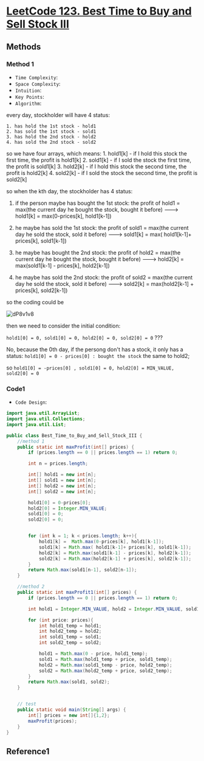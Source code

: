 # [LeetCode 123. Best Time to Buy and Sell Stock III](https://leetcode-cn.com/problems/best-time-to-buy-and-sell-stock-iii/)

## Methods

### Method 1

* `Time Complexity`:
* `Space Complexity`:
* `Intuition`:
* `Key Points`:
* `Algorithm`:

every day, stockholder will have 4 status:

    1. has hold the 1st stock - hold1
    2. has sold the 1st stock - sold1
    3. has hold the 2nd stock - hold2
    4. has sold the 2nd stock - sold2

so we have four arrays, which means:
    1. hold1[k] - if I hold this stock the first time, the profit is hold1[k]
    2. sold1[k] - if I sold the stock the first time, the profit is sold1[k]
    3. hold2[k] - if I hold this stock the second time, the profit is hold2[k]
    4. sold2[k] - if I sold the stock the second time, the profit is sold2[k]

so when the kth day, the stockholder has 4 status:

1. if the person maybe has bought the 1st stock:
the profit of hold1 = max(the current day he bought the stock, bought it before) --->  hold1[k] = max(0-prices[k], hold1[k-1])

2. he maybe has sold the 1st stock:
the profit of sold1 = max(the current day he sold the stock, sold it before) ---> sold1[k] = max( hold1[k-1]+ prices[k], sold1[k-1])

3. he maybe has bought the 2nd stock:
the profit of hold2 = max(the current day he bought the stock, bought it before) ---> hold2[k] = max(sold1[k-1] - prices[k], hold2[k-1])

4. he maybe has sold the 2nd stock:
the profit of sold2 = max(the current day he sold the stock, sold it before) ---> sold2[k] = max(hold2[k-1] + prices[k], sold2[k-1])

so the coding could be

![dP8v1v8](https://i.imgur.com/dP8v1v8.png)


then we need to consider the initial condition:

`hold1[0] = 0, sold1[0] = 0, hold2[0] = 0, sold2[0] = 0`  ???

No, because the 0th day, if the persong don't has a stock, it only has a status: `hold1[0] = 0 - prices[0] : bought the stock`
the same to hold2;

so
`hold1[0] = -prices[0] , sold1[0] = 0, hold2[0] = MIN_VALUE, sold2[0] = 0`

### Code1

* `Code Design`:

```Java
import java.util.ArrayList;
import java.util.Collections;
import java.util.List;

public class Best_Time_to_Buy_and_Sell_Stock_III {
    //method 1
    public static int maxProfit(int[] prices) {
        if (prices.length == 0 || prices.length == 1) return 0;

        int n = prices.length;

        int[] hold1 = new int[n];
        int[] sold1 = new int[n];
        int[] hold2 = new int[n];
        int[] sold2 = new int[n];

        hold1[0] = 0-prices[0];
        hold2[0] = Integer.MIN_VALUE;
        sold1[0] = 0;
        sold2[0] = 0;


        for (int k = 1; k < prices.length; k++){
            hold1[k] =  Math.max(0-prices[k], hold1[k-1]);
            sold1[k] = Math.max( hold1[k-1]+ prices[k], sold1[k-1]);
            hold2[k] = Math.max(sold1[k-1] - prices[k], hold2[k-1]);
            sold2[k] = Math.max(hold2[k-1] + prices[k], sold2[k-1]);
        }
        return Math.max(sold1[n-1], sold2[n-1]);
    }

    //method 2
    public static int maxProfit1(int[] prices) {
        if (prices.length == 0 || prices.length == 1) return 0;

        int hold1 = Integer.MIN_VALUE, hold2 = Integer.MIN_VALUE, sold1 = 0, sold2 = 0;

        for (int price: prices){
            int hold1_temp = hold1;
            int hold2_temp = hold2;
            int sold1_temp = sold1;
            int sold2_temp = sold2;

            hold1 = Math.max(0 - price, hold1_temp);
            sold1 = Math.max(hold1_temp + price, sold1_temp);
            hold2 = Math.max(sold1_temp - price, hold2_temp);
            sold2 = Math.max(hold2_temp + price, sold2_temp);
        }
        return Math.max(sold1, sold2);
    }


    // test
    public static void main(String[] args) {
        int[] prices = new int[]{1,2};
        maxProfit(prices);
    }
}

```

## Reference1
